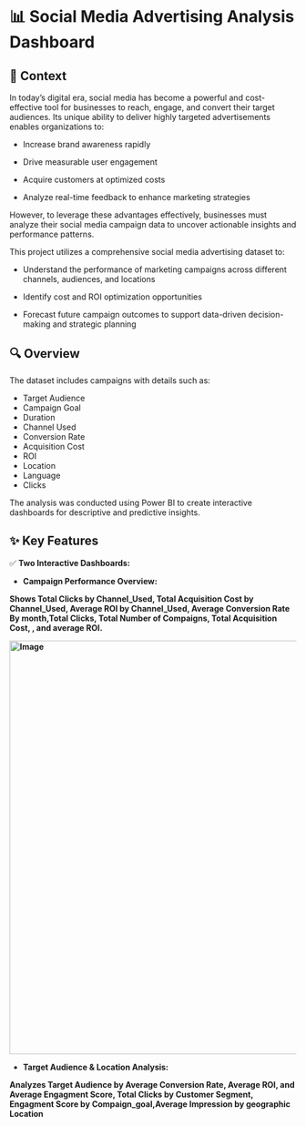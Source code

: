# 📊 Social Media Advertising Analysis Dashboard
## 📝 Context

In today’s digital era, social media has become a powerful and cost-effective tool for businesses to reach, engage, and convert their target audiences. Its unique ability to deliver highly targeted advertisements enables organizations to:

- Increase brand awareness rapidly

- Drive measurable user engagement

- Acquire customers at optimized costs

- Analyze real-time feedback to enhance marketing strategies

However, to leverage these advantages effectively, businesses must analyze their social media campaign data to uncover actionable insights and performance patterns.

This project utilizes a comprehensive social media advertising dataset to:

- Understand the performance of marketing campaigns across different channels, audiences, and locations

- Identify cost and ROI optimization opportunities

- Forecast future campaign outcomes to support data-driven decision-making and strategic planning

## 🔍 Overview

The dataset includes campaigns with details such as:

- Target Audience
- Campaign Goal
- Duration
- Channel Used
- Conversion Rate
- Acquisition Cost
- ROI
- Location
- Language
- Clicks

The analysis was conducted using Power BI to create interactive dashboards for descriptive and predictive insights.

## ✨ Key Features
✅ <b> Two Interactive Dashboards:

- <b> Campaign Performance Overview:
  
</b> Shows Total Clicks by Channel_Used, Total Acquisition Cost by Channel_Used, Average ROI by Channel_Used, Average Conversion Rate By month,Total Clicks, Total Number of Compaigns, Total Acquisition Cost,     , and average ROI.

<img width="1303" height="727" alt="Image" src="https://github.com/user-attachments/assets/d15c968f-220a-45eb-b37d-c63f9ec3c8b0" />

- <b> Target Audience & Location Analysis:

</b> Analyzes Target Audience by Average Conversion Rate, Average ROI, and Average Engagment Score, Total Clicks by Customer Segment, Engagment Score by Compaign_goal,Average Impression by geographic Location







